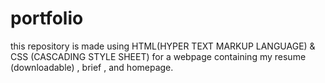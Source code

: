 # portfolio
this repository is made using HTML(HYPER TEXT MARKUP LANGUAGE) & CSS (CASCADING STYLE SHEET) for a webpage containing my resume (downloadable) , brief , and homepage.
